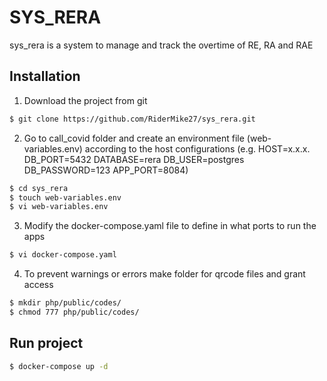 # SYS_RERA

sys_rera is a system to manage and track the overtime of RE, RA and RAE

## Installation
1. Download the project from git
```bash
$ git clone https://github.com/RiderMike27/sys_rera.git
```
2. Go to call_covid folder and create an environment file (web-variables.env) according to the host configurations (e.g. HOST=x.x.x. DB_PORT=5432 DATABASE=rera DB_USER=postgres DB_PASSWORD=123 APP_PORT=8084)
```bash
$ cd sys_rera
$ touch web-variables.env
$ vi web-variables.env
```
3. Modify the docker-compose.yaml file to define in what ports to run the apps
```bash
$ vi docker-compose.yaml
```
4. To prevent warnings or errors make folder for qrcode files and grant access
```bash
$ mkdir php/public/codes/
$ chmod 777 php/public/codes/
```
## Run project

```bash
$ docker-compose up -d
```
